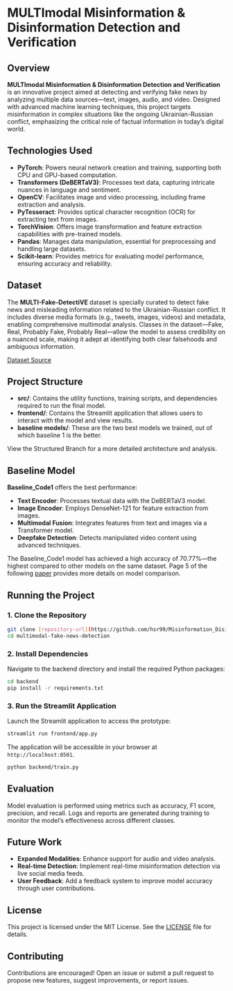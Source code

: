 
# MULTImodal Misinformation & Disinformation Detection and Verification

## Overview

**MULTImodal Misinformation & Disinformation Detection and Verification** is an innovative project aimed at detecting and verifying fake news by analyzing multiple data sources—text, images, audio, and video. Designed with advanced machine learning techniques, this project targets misinformation in complex situations like the ongoing Ukrainian-Russian conflict, emphasizing the critical role of factual information in today’s digital world.

## Technologies Used

- **PyTorch**: Powers neural network creation and training, supporting both CPU and GPU-based computation.
- **Transformers (DeBERTaV3)**: Processes text data, capturing intricate nuances in language and sentiment.
- **OpenCV**: Facilitates image and video processing, including frame extraction and analysis.
- **PyTesseract**: Provides optical character recognition (OCR) for extracting text from images.
- **TorchVision**: Offers image transformation and feature extraction capabilities with pre-trained models.
- **Pandas**: Manages data manipulation, essential for preprocessing and handling large datasets.
- **Scikit-learn**: Provides metrics for evaluating model performance, ensuring accuracy and reliability.

## Dataset

The **MULTI-Fake-DetectiVE** dataset is specially curated to detect fake news and misleading information related to the Ukrainian-Russian conflict. It includes diverse media formats (e.g., tweets, images, videos) and metadata, enabling comprehensive multimodal analysis. Classes in the dataset—Fake, Real, Probably Fake, Probably Real—allow the model to assess credibility on a nuanced scale, making it adept at identifying both clear falsehoods and ambiguous information.

[Dataset Source](https://sites.google.com/unipi.it/multi-fake-detective/data?authuser=0)


## Project Structure
- **src/**: Contains the utility functions, training scripts, and dependencies required to run the final model.
- **frontend/**: Contains the Streamlit application that allows users to interact with the model and view results.
- **baseline models/**: These are the two best models we trained, out of which baseline 1 is the better.

View the Structured Branch for a more detailed architecture and analysis.

## Baseline Model

**Baseline_Code1** offers the best performance:
- **Text Encoder**: Processes textual data with the DeBERTaV3 model.
- **Image Encoder**: Employs DenseNet-121 for feature extraction from images.
- **Multimodal Fusion**: Integrates features from text and images via a Transformer model.
- **Deepfake Detection**: Detects manipulated video content using advanced techniques.

The Baseline_Code1 model has achieved a high accuracy of 70.77%—the highest compared to other models on the same dataset. Page 5 of the following [paper](https://ceur-ws.org/Vol-3473/paper33.pdf) provides more details on model comparison.

## Running the Project

### 1. Clone the Repository

```bash
git clone [repository-url](https://github.com/hsr99/Misinformation_Disinformation.git)
cd multimodal-fake-news-detection
```

### 2. Install Dependencies

Navigate to the backend directory and install the required Python packages:

```bash
cd backend
pip install -r requirements.txt
```

### 3. Run the Streamlit Application

Launch the Streamlit application to access the prototype:

```bash
streamlit run frontend/app.py
```

The application will be accessible in your browser at `http://localhost:8501`.


```bash
python backend/train.py
```

## Evaluation

Model evaluation is performed using metrics such as accuracy, F1 score, precision, and recall. Logs and reports are generated during training to monitor the model’s effectiveness across different classes.

## Future Work

- **Expanded Modalities**: Enhance support for audio and video analysis.
- **Real-time Detection**: Implement real-time misinformation detection via live social media feeds.
- **User Feedback**: Add a feedback system to improve model accuracy through user contributions.

## License

This project is licensed under the MIT License. See the [LICENSE](LICENSE) file for details.

## Contributing

Contributions are encouraged! Open an issue or submit a pull request to propose new features, suggest improvements, or report issues.
